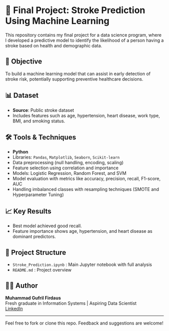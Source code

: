# 🧠 Final Project: Stroke Prediction Using Machine Learning

This repository contains my final project for a data science program, where I developed a predictive model to identify the likelihood of a person having a stroke based on health and demographic data.

## 🎯 Objective
To build a machine learning model that can assist in early detection of stroke risk, potentially supporting preventive healthcare decisions.

## 📊 Dataset
- **Source**: Public stroke dataset
- Includes features such as age, hypertension, heart disease, work type, BMI, and smoking status.

## 🛠️ Tools & Techniques
- **Python**
- Libraries: `Pandas`, `Matplotlib`, `Seaborn`, `Scikit-learn`
- Data preprocessing (null handling, encoding, scaling)
- Feature selection using correlation and importance
- Models: Logistic Regression, Random Forest, and SVM
- Model evaluation with metrics like accuracy, precision, recall, F1-score, AUC
- Handling imbalanced classes with resampling techniques (SMOTE and Hyperparameter Tuning)

## 📈 Key Results
- Best model achieved good recall.
- Feature importance shows age, hypertension, and heart disease as dominant predictors.

## 📂 Project Structure
- `Stroke_Prediction.ipynb` : Main Jupyter notebook with full analysis
- `README.md` : Project overview

## 🙋‍♂️ Author
**Muhammad Gufril Firdaus**  
Fresh graduate in Information Systems | Aspiring Data Scientist  
[LinkedIn](https://www.linkedin.com/in/muhammad-gufril-firdaus)

---

Feel free to fork or clone this repo. Feedback and suggestions are welcome!
